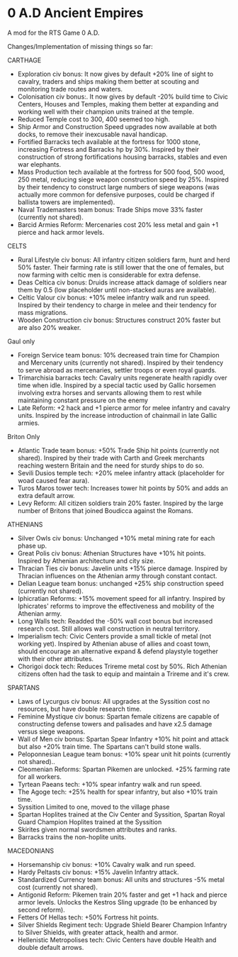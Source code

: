 0 A.D Ancient Empires
===================

A mod for the RTS Game 0 A.D.

Changes/Implementation of missing things so far:


CARTHAGE

- Exploration civ bonus: It now gives by default +20% line of sight to cavalry, traders and ships making them better at scouting and monitoring trade routes and waters.
- Colonisation civ bonus:. It now gives by default -20% build time to Civic Centers, Houses and Temples, making them better at expanding and working well with their champion units trained at the temple.
- Reduced Temple cost to 300, 400 seemed too high.
- Ship Armor and Construction Speed upgrades now available at both docks, to remove their inexcusable naval handicap.
- Fortified Barracks tech available at the fortress for 1000 stone, increasing Fortress and Barracks hp by 30%. Inspired by their construction of strong fortifications housing barracks, stables and even war elephants.
- Mass Production tech available at the fortress for 500 food, 500 wood, 250 metal, reducing siege weapon construction speed by 25%. Inspired by their tendency to construct large numbers of siege weapons (was actually more common for defensive purposes, could be charged if ballista towers are implemented).
- Naval Trademasters team bonus: Trade Ships move 33% faster (currently not shared).
- Barcid Armies Reform: Mercenaries cost 20% less metal and gain +1 pierce and hack armor levels.


CELTS

- Rural Lifestyle civ bonus: All infantry citizen soldiers farm, hunt and herd 50% faster. Their farming rate is still lower that the one of females, but now farming with celtic men is considerable for extra defense.
- Deas Celtica civ bonus: Druids increase attack damage of soldiers near them by 0.5 (low placeholder until non-stacked auras are available).
- Celtic Valour civ bonus: +10% melee infantry walk and run speed. Inspired by their tendency to charge in melee and their tendency for mass migrations.
- Wooden Construction civ bonus: Structures construct 20% faster but are also 20% weaker.

Gaul only
- Foreign Service team bonus: 10% decreased train time for Champion and Mercenary units (currently not shared). Inspired by their tendency to serve abroad as mercenaries, settler troops or even royal guards.
- Trimarchisia barracks tech: Cavalry units regenerate health rapidly over time when idle. Inspired by a special tactic used by Gallic horsemen involving extra horses and servants allowing them to rest while maintaining constant pressure on the enemy
- Late Reform: +2 hack and +1 pierce armor for melee infantry and cavalry units. Inspired by the increase introduction of chainmail in late Gallic armies.

Briton Only
- Atlantic Trade team bonus: +50% Trade Ship hit points (currently not shared). Inspired by their trade with Carth and Greek merchants reaching western Britain and the need for sturdy ships to do so.
- Sevili Dusios temple tech: +20% melee infantry attack (placeholder for woad caused fear aura).
- Turos Maros tower tech: Increases tower hit points by 50% and adds an extra default arrow.
- Levy Reform: All citizen soldiers train 20% faster. Inspired by the large number of Britons that joined Boudicca against the Romans.


ATHENIANS

- Silver Owls civ bonus: Unchanged +10% metal mining rate for each phase up.
- Great Polis civ bonus: Athenian Structures have +10% hit points. Inspired by Athenian architecture and city size.
- Thracian Ties civ bonus: Javelin units +15% pierce damage. Inspired by Thracian influences on the Athenian army through constant contact.
- Delian League team bonus: unchanged +25% ship construction speed (currently not shared).
- Iphicratian Reforms: +15% movement speed for all infantry. Inspired by Iphicrates' reforms to improve the effectiveness and mobility of the Athenian army.
- Long Walls tech: Readded the -50% wall cost bonus but increased research cost. Still allows wall construction in neutral territory.
- Imperialism tech: Civic Centers provide a small tickle of metal (not working yet). Inspired by Athenian abuse of allies and coast town, should encourage an alternative expand & defend playstyle together with their other attributes.
- Chorigoi dock tech: Reduces Trireme metal cost by 50%. Rich Athenian citizens often had the task to equip and maintain a Trireme and it's crew.

SPARTANS

- Laws of Lycurgus civ bonus: All upgrades at the Syssition cost no resources, but have double research time.
- Feminine Mystique civ bonus: Spartan female citizens are capable of constructing defense towers and palisades and have x2.5 damage versus siege weapons.
- Wall of Men civ bonus: Spartan Spear Infantry +10% hit point and attack but also +20% train time. The Spartans can't build stone walls.
- Peloponnesian League team bonus: +10% spear unit hit points (currently not shared)..
- Cleomenian Reforms: Spartan Pikemen are unlocked. +25% farming rate for all workers.
- Tyrtean Paeans tech: +10% spear infantry walk and run speed.
- The Agoge tech: +25% health for spear infantry, but also +10% train time.
- Syssition Limited to one, moved to the village phase
- Spartan Hoplites trained at the Civ Center and Syssition, Spartan Royal Guard Champion Hoplites trained at the Syssition
- Skirites given normal swordsmen attributes and ranks. 
- Barracks trains the non-hoplite units.

MACEDONIANS

- Horsemanship civ bonus: +10% Cavalry walk and run speed.
- Hardy Peltasts civ bonus: +15% Javelin Infantry attack.
- Standardized Currency team bonus: All units and structures -5% metal cost (currently not shared).
- Antigonid Reform: Pikemen train 20% faster and get +1 hack and pierce armor levels. Unlocks the Kestros Sling upgrade (to be enhanced by second reform).
- Fetters Of Hellas tech: +50% Fortress hit points.
- Silver Shields Regiment tech: Upgrade Shield Bearer Champion Infantry to Silver Shields, with greater attack, health and armor.
- Hellenistic Metropolises tech: Civic Centers have double Health and double default arrows.


